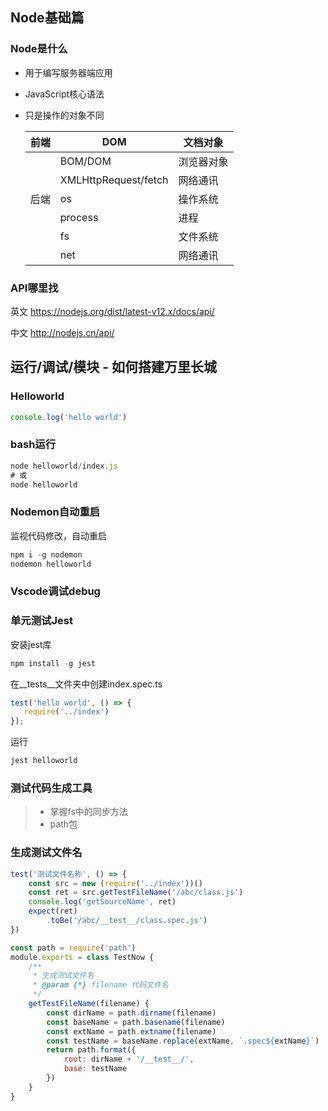 ## Node基础篇

### Node是什么

* 用于编写服务器端应用

* JavaScript核心语法

* 只是操作的对象不同

  | 前端 | DOM                  | 文档对象   |
  | ---- | -------------------- | ---------- |
  |      | BOM/DOM              | 浏览器对象 |
  |      | XMLHttpRequest/fetch | 网络通讯   |
  | 后端 | os                   | 操作系统   |
  |      | process              | 进程       |
  |      | fs                   | 文件系统   |
  |      | net                  | 网络通讯   |

### API哪里找

英文 https://nodejs.org/dist/latest-v12.x/docs/api/

中文 http://nodejs.cn/api/

## 运行/调试/模块 - 如何搭建万里长城

### Helloworld

```javascript
console.log('hello world')
```

### bash运行

```javascript
node helloworld/index.js
# 或
node helloworld
```

### Nodemon自动重启

监视代码修改，自动重启

```javascript
npm i -g nodemon
nodemon helloworld
```

### Vscode调试debug

### 单元测试Jest

安装jest库

```javascript
npm install -g jest
```

在\_\_tests__文件夹中创建index.spec.ts

```javascript
test('hello world', () => {
   require('../index')
});
```

运行

```javascript
jest helloworld
```



### 测试代码生成工具

> * 掌握fs中的同步方法
> * path包

### 生成测试文件名

```javascript
test('测试文件名称', () => {
    const src = new (require('../index'))()
    const ret = src.getTestFileName('/abc/class.js')
    console.log('getSourceName', ret)
    expect(ret)
        .toBe('/abc/__test__/class.spec.js')
})
```

```javascript
const path = require('path')
module.exports = class TestNow {
    /**
     * 生成测试文件名
     * @param {*} filename 代码文件名
     */
    getTestFileName(filename) {
        const dirName = path.dirname(filename)
        const baseName = path.basename(filename)
        const extName = path.extname(filename)
        const testName = baseName.replace(extName, `.spec${extName}`)
        return path.format({
            root: dirName + '/__test__/',
            base: testName
        })
    }
}
```

